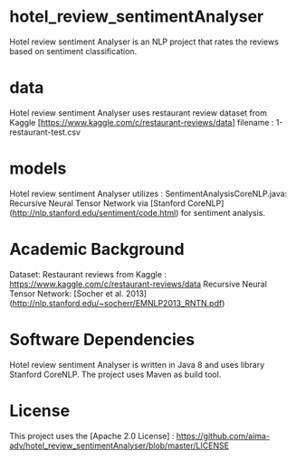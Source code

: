 # hotel_review_sentimentAnalyser
Hotel review sentiment Analyser is an NLP project that rates the reviews based on sentiment classification. 

# data
Hotel review sentiment Analyser uses restaurant review dataset from Kaggle [https://www.kaggle.com/c/restaurant-reviews/data]
filename : 1-restaurant-test.csv

# models
Hotel review sentiment Analyser utilizes :
SentimentAnalysisCoreNLP.java: Recursive Neural Tensor Network via [Stanford CoreNLP] (http://nlp.stanford.edu/sentiment/code.html)  for sentiment analysis.

# Academic Background
Dataset: Restaurant reviews from Kaggle : https://www.kaggle.com/c/restaurant-reviews/data
Recursive Neural Tensor Network: [Socher et al. 2013] (http://nlp.stanford.edu/~socherr/EMNLP2013_RNTN.pdf)

# Software Dependencies
Hotel review sentiment Analyser is written in Java 8 and uses library Stanford CoreNLP. The project uses Maven as build tool.

# License 
This project uses the [Apache 2.0 License] : https://github.com/aima-adv/hotel_review_sentimentAnalyser/blob/master/LICENSE